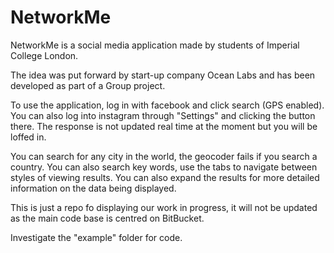 NetworkMe
=========

NetworkMe is a social media application made by students of Imperial College London.

The idea was put forward by start-up company Ocean Labs and has been developed
as part of a Group project.

To use the application, log in with facebook and click search (GPS enabled).
You can also log into instagram through "Settings" and clicking the button there.
The response is not updated real time at the moment but you will be loffed in.

You can search for any city in the world, the geocoder fails if you search a country.
You can also search key words, use the tabs to navigate between styles of viewing
results. You can also expand the results for more detailed information on the data being displayed.

This is just a repo fo displaying our work in progress, it will not be updated as
the main code base is centred on BitBucket.

Investigate the "example" folder for code.
